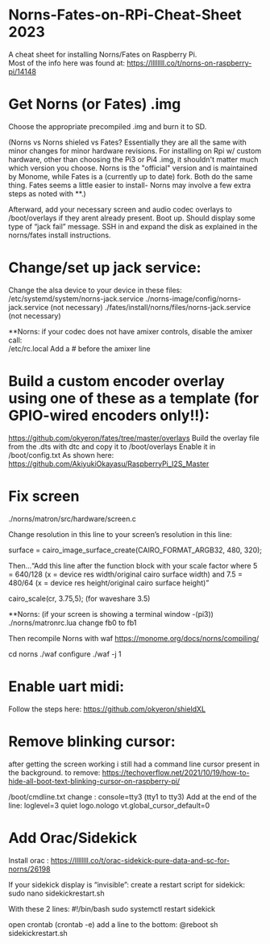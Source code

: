 # Norns-Fates-on-RPi-Cheat-Sheet  2023
A cheat sheet for installing Norns/Fates on Raspberry Pi.   
Most of the info here was found at:  https://llllllll.co/t/norns-on-raspberry-pi/14148  

# Get Norns (or Fates) .img
Choose the appropriate precompiled .img and burn it  to SD.  

(Norns vs Norns shieled vs Fates? Essentially they are all the same with minor changes for minor hardware revisions.   For installing on Rpi w/ custom hardware, other than choosing the Pi3 or Pi4 .img, it shouldn't matter much which version you choose.  Norns is the "official" version and is maintained by Monome, while Fates is a (currently up to date) fork. Both do the same thing.  Fates seems a little easier to install- Norns may involve a few extra steps as noted with **.)

Afterward, add your necessary screen and audio codec overlays to /boot/overlays if they arent already present.
Boot up.   Should display  some type of “jack fail” message.  SSH in and expand the disk as explained in the norns/fates install instructions.

# Change/set up jack service:
Change the alsa device to your device in these files: 
 /etc/systemd/system/norns-jack.service
 ./norns-image/config/norns-jack.service    (not necessary)
./fates/install/norns/files/norns-jack.service   (not necessary)

**Norns: if your codec does not have amixer controls, disable the amixer call:  
 /etc/rc.local
Add a # before the amixer line

# Build a custom encoder overlay using one of these as a template  (for GPIO-wired encoders only!!): 
https://github.com/okyeron/fates/tree/master/overlays
Build the overlay file from the .dts  with dtc  and copy it to /boot/overlays
Enable it in  /boot/config.txt
As shown here:  https://github.com/AkiyukiOkayasu/RaspberryPi_I2S_Master

# Fix screen 
./norns/matron/src/hardware/screen.c

Change resolution in this line to your screen’s resolution in this line:

surface = cairo_image_surface_create(CAIRO_FORMAT_ARGB32, 480, 320);

Then…“Add this line after the function block with your scale factor
where 5 = 640/128
(x = device res width/original cairo surface width)
and 7.5 = 480/64
(x = device res height/original cairo surface height)”

cairo_scale(cr, 3.75,5);     (for waveshare 3.5)

**Norns: (if your screen is showing a terminal window -(pi3))
./norns/matronrc.lua
change fb0 to fb1 

Then recompile Norns with waf
 https://monome.org/docs/norns/compiling/

cd norns
./waf configure
./waf -j 1

# Enable uart midi:
Follow the steps here:
https://github.com/okyeron/shieldXL

# Remove blinking cursor:
after getting the screen working i still had a command line cursor present in the background.  to remove:
https://techoverflow.net/2021/10/19/how-to-hide-all-boot-text-blinking-cursor-on-raspberry-pi/

 /boot/cmdline.txt
change :  console=tty3  (tty1 to tty3)
Add at the end of the line:   loglevel=3 quiet logo.nologo vt.global_cursor_default=0

# Add Orac/Sidekick
Install orac :   https://llllllll.co/t/orac-sidekick-pure-data-and-sc-for-norns/26198

If your sidekick display is “invisible”:
create a restart script  for sidekick:
sudo nano sidekickrestart.sh

With these 2 lines:
#!/bin/bash
sudo systemctl restart sidekick

open crontab (crontab -e)  add a line to the bottom:
@reboot sh sidekickrestart.sh


